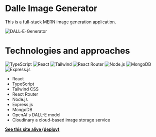 # Dalle Image Generator
This is a full-stack MERN image generation application.

![DALL-E-Generator](https://github.com/Prizzz/dalle-generator/assets/38956893/675f923d-c0c9-4a1c-9c80-417a6d3d35dc)

# Technologies and approaches
![TypeScript](https://img.shields.io/badge/TypeScript-007ACC?style=for-the-badge&logo=typescript&logoColor=white)
![React](https://img.shields.io/badge/React-20232A?style=for-the-badge&logo=react&logoColor=61DAFB)
![Tailwind](https://img.shields.io/badge/Tailwind_CSS-38B2AC?style=for-the-badge&logo=tailwind-css&logoColor=white)
![React Router](https://img.shields.io/badge/React_Router-CA4245?style=for-the-badge&logo=react-router&logoColor=white)
![Node.js](https://img.shields.io/badge/Node.js-43853D?style=for-the-badge&logo=node.js&logoColor=white)
![MongoDB](https://img.shields.io/badge/MongoDB-4EA94B?style=for-the-badge&logo=mongodb&logoColor=white)
![Express.js](https://img.shields.io/badge/Express.js-404D59?style=for-the-badge)
* React
* TypeScript
* Tailwind CSS
* React Router
* Node.js
* Express.js
* MongoDB
* OpenAI's DALL-E model
* Cloudinary a cloud-based image storage service

**[See this site alive (deploy)](dalle-generator-coral.vercel.app)**
